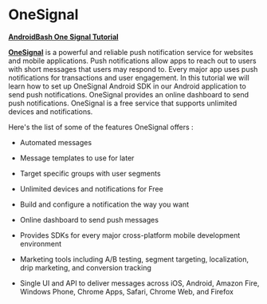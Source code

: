 # OneSignal
<p><strong><a href="http://androidbash.com/android-push-notification-service-using-one-signal" target="_blank">AndroidBash One Signal Tutorial</a></strong>


<p><strong><a href="https://onesignal.com" target="_blank">OneSignal</a></strong> is a powerful and reliable push notification service for websites and mobile applications. Push notifications allow apps to reach out to users with short messages that users may respond to. Every major app uses push notifications for transactions and user engagement. In this tutorial we will learn how to set up OneSignal Android SDK in our Android application to send push notifications. OneSignal provides an online dashboard to send push notifications. OneSignal is a free service that supports unlimited devices and notifications.</p>

Here's the list of some of the features OneSignal offers :
<p>
<ul>
 	<li><p>Automated messages</p></li>
 	<li><p>Message templates to use for later</p></li>
 	<li><p>Target specific groups with user segments</p></li>
 	<li><p>Unlimited devices and notifications for Free</p></li>
 	<li><p>Build and configure a notification the way you want</p></li>
 	<li><p>Online dashboard to send push messages</p></li>
 	<li><p>Provides SDKs for every major cross-platform mobile development environment</p></li>
 	<li><p>Marketing tools including A/B testing, segment targeting, localization, drip marketing, and conversion tracking</p></li>
 	<li><p>Single UI and API to deliver messages across iOS, Android, Amazon Fire, Windows Phone, Chrome Apps, Safari, Chrome Web, and Firefox</p></li>
</ul>
